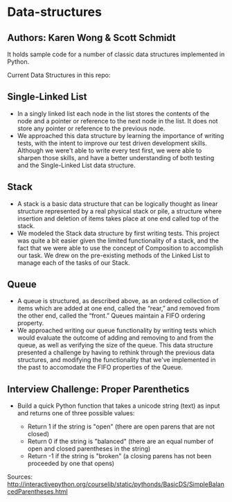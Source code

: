 # Data-structures
## Authors: Karen Wong & Scott Schmidt

It holds sample code for a number of classic data structures implemented in Python.

Current Data Structures in this repo:

## Single-Linked List
  * In a singly linked list each node in the list stores the contents of the node and a pointer or reference to the next node in the list. It does not store any pointer or reference to the previous node.
  * We approached this data structure by learning the importance of writing tests, with the intent to improve our test driven development skills. Although we were't able to write every test first, we were able to sharpen those skills, and have a better understanding of both testing and the Single-Linked List data structure.
## Stack
  * A stack is a basic data structure that can be logically thought as linear structure represented by a real physical stack or pile, a structure where insertion and deletion of items takes place at one end called top of the stack.
  * We modeled the Stack data structure by first writing tests. This project was quite a bit easier given the limited functionality of a stack, and the fact that we were able to use the concept of Composition to accomplish our task. We drew on the pre-existing methods of the Linked List to manage each of the tasks of our Stack.

## Queue
  * A queue is structured, as described above, as an ordered collection of items which are added at one end, called the “rear,” and removed from the other end, called the “front.” Queues maintain a FIFO ordering property.
  * We approached writing our queue functionality by writing tests which would evaluate the outcome of adding and removing to and from the queue, as well as verifying the size of the queue. This data structure presented a challenge by having to rethink through the previous data structures, and modifying the functionality that we've implemented in the past to accomodate the FIFO properties of the Queue.


## Interview Challenge: Proper Parenthetics
  * Build a quick Python function that takes a unicode string (text) as input and returns one of three possible values:

    * Return 1 if the string is "open" (there are open parens that are not closed)
    * Return 0 if the string is "balanced" (there are an equal number of open and closed parentheses in the string)
    * Return -1 if the string is "broken" (a closing parens has not been proceeded by one that opens)


Sources: http://interactivepython.org/courselib/static/pythonds/BasicDS/SimpleBalancedParentheses.html
